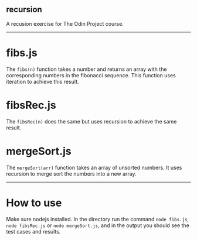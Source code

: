 ## recursion
A recusion exercise for The Odin Project course.

---
# fibs.js
The `fibs(n)` function takes a number and returns an array with the corresponding numbers in the fibonacci sequence. This function uses iteration to achieve this result.

# fibsRec.js
The `fibsRec(n)` does the same but uses recursion to achieve the same result.

# mergeSort.js
The `mergeSort(arr)` function takes an array of unsorted numbers. It uses recursion to merge sort the numbers into a new array.

---
# How to use
Make sure nodejs installed. In the directory run the command `node fibs.js`, `node fibsRec.js` or `node mergeSort.js`, and in the output you should see the test cases and results.